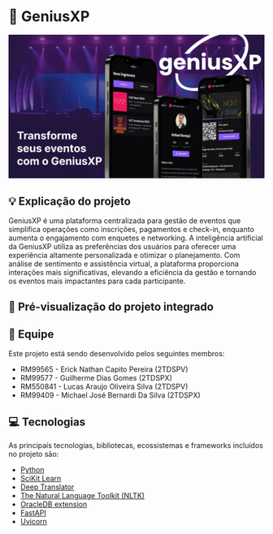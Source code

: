 # 🎫 GeniusXP

![Capa](.github/cover.png)

## 💡 Explicação do projeto
GeniusXP é uma plataforma centralizada para gestão de eventos que simplifica operações como inscrições, pagamentos e check-in, enquanto aumenta o engajamento com enquetes e networking. A inteligência artificial da GeniusXP utiliza as preferências dos usuários para oferecer uma experiência altamente personalizada e otimizar o planejamento. Com análise de sentimento e assistência virtual, a plataforma proporciona interações mais significativas, elevando a eficiência da gestão e tornando os eventos mais impactantes para cada participante.

## 🎥 Pré-visualização do projeto integrado


## 👥 Equipe
Este projeto está sendo desenvolvido pelos seguintes membros:

- RM99565 - Erick Nathan Capito Pereira (2TDSPV)
- RM99577 - Guilherme Dias Gomes (2TDSPX)
- RM550841 - Lucas Araujo Oliveira Silva (2TDSPV)
- RM99409 - Michael José Bernardi Da Silva (2TDSPX)

## 💻 Tecnologias
As principais tecnologias, bibliotecas, ecossistemas e frameworks incluídos no projeto são:

- [Python](https://www.python.org)
- [SciKit Learn](https://scikit-learn.org/stable/)
- [Deep Translator](https://pypi.org/project/deep-translator/)
- [The Natural Language Toolkit (NLTK)](https://www.nltk.org)
- [OracleDB extension](https://pypi.org/project/oracledb/)
- [FastAPI](https://fastapi.tiangolo.com)
- [Uvicorn](https://www.uvicorn.org)